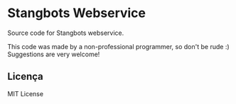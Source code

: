 # Stangbots Webservice

Source code for Stangbots webservice.

This code was made by a non-professional programmer, so don't be rude :) Suggestions are very welcome!

## Licença
MIT License
